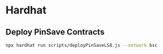 # Hardhat

## Deploy PinSave Contracts

```bash
npx hardhat run scripts/deployPinSaveLS8.js --network bsc
```
